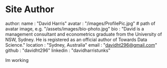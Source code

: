 # Site Author
author:
  name             : "David Harris"
  avatar           : "/images/ProfilePic.jpg" # path of avatar image, e.g. "/assets/images/bio-photo.jpg"
  bio              : "David is a management consultant and econometrics graduate from the University of NSW, Sydney. He is registered as an official author of Towards Data Science."
  location         : "Sydney, Australia"
  email            : "davidht296@gmail.com"
  github           : "davidht296"
  linkedin         : "davidharristunks"
  
Im working
